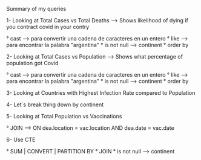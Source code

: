 Summary of my queries

1- Looking at Total Cases vs Total Deaths --> Shows likelihood of dying if you contract covid in your contry

  ° cast --> para convertir una cadena de caracteres en un entero
  ° like --> para encontrar la palabra "argentina"
  ° is not null --> continent
  ° order by
  
2- Looking at Total Cases vs Population --> Shows what percentage of population got Covid

  ° cast --> para convertir una cadena de caracteres en un entero
  ° like --> para encontrar la palabra "argentina"
  ° is not null --> continent
  ° order by
  
3- Looking at Countries with Highest Infection Rate compared to Population

4- Let´s break thing down by continent

5- Looking at Total Population vs Vaccinations

  ° JOIN --> ON dea.location = vac.location AND dea.date = vac.date

6- Use CTE

  ° SUM | CONVERT | PARTITION BY 
  ° JOIN 
  ° is not null --> continent
